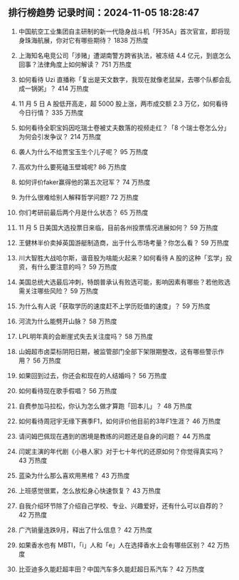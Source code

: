 
## 排行榜趋势 记录时间：2024-11-05 18:28:47
  
  1. 中国航空工业集团自主研制的新一代隐身战斗机「歼35A」首次官宣，即将现身珠海航展，你对它有哪些期待？ 1838 万热度
    
  2. 上海知名电竞公司「涉赌」遭湖南警方跨省执法，被冻结 4.4 亿元，到底怎么回事？法律角度上如何解读？ 751 万热度
    
  3. 如何看待 Uzi 直播称「复出是天文数字，我现在就像老鼠屎，去哪个队都会乱成一锅粥」？ 414 万热度
    
  4. 11 月 5 日 A 股低开高走，超 5000 股上涨，两市成交额 2.3 万亿，如何看待今日行情？ 335 万热度
    
  5. 如何看待全职宝妈因吃瑞士卷被丈夫数落的视频走红？「8 个瑞士卷怎么分」为何会引发争议？ 214 万热度
    
  6. 袭人为什么不给贾宝玉生个儿子呢？ 95 万热度
    
  7. 高欢为什么要死磕玉壁城呢? 86 万热度
    
  8. 如何评价faker赢得他的第五次冠军？ 74 万热度
    
  9. 为什么很难给别人解释哲学问题? 72 万热度
    
  10. 你们考研前最后两个月是什么状态？ 65 万热度
    
  11. 11 月 5 日美国大选投票日来临，目前各州投票情况进展如何？ 59 万热度
    
  12. 王健林半价卖掉英国游艇制造商，出于什么市场考量？你怎么看？ 59 万热度
    
  13. 川大智胜大战哈尔斯，谐音股为啥能火起来？如何看待 A 股的这种「玄学」投资，有什么要注意的吗？ 59 万热度
    
  14. 美国总统大选最后冲刺，特朗普承认有败选可能，影响因素有哪些？若他败选需关注哪些风险？ 59 万热度
    
  15. 为什么有人说「获取学历的速度赶不上学历贬值的速度」？ 59 万热度
    
  16. 河流为什么能劈开山脉？ 58 万热度
    
  17. LPL明年真的会断崖式失去关注度吗？ 58 万热度
    
  18. 山姆超市卤菜标阴阳日期，被监管部门全部下架限期整改，这有哪些警示作用？ 56 万热度
    
  19. 如果回到过去，你还会和现在的人结婚吗？ 56 万热度
    
  20. 如何看待现在歌手假唱？ 56 万热度
    
  21. 自费参加马拉松，你认为怎么做才算跑「回本儿」？ 48 万热度
    
  22. 如何看待周冠宇无缘下赛季F1，如何评价他目前的3年F1生涯？ 46 万热度
    
  23. 请问姆巴佩现在遇到的困境是教练的问题还是自身的问题？ 44 万热度
    
  24. 闫妮主演的年代剧《小巷人家》对于七十年代的还原如何？你觉得真实吗？ 43 万热度
    
  25. 蓝染为什么那么喜欢用黑棺？ 43 万热度
    
  26. 上班感觉很累，怎么放松身心快速恢复？ 43 万热度
    
  27. 自我介绍环节除了介绍自己学校、专业、兴趣爱好，还有什么可以自荐的？ 42 万热度
    
  28. 广汽销量连跌9月，释出了什么信息？ 42 万热度
    
  29. 如果香水也有 MBTI，「i」人和「e」人在选择香水上会有哪些区别？ 42 万热度
    
  30. 比亚迪多久能赶超丰田？中国汽车多久能赶超日系汽车？ 42 万热度
    